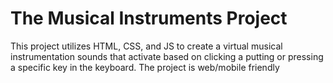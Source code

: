 <h1> The Musical Instruments Project </h1> 
<p>This project utilizes HTML, CSS, and JS to create a virtual 
musical instrumentation sounds that activate based on clicking a putting or pressing a specific  key in the keyboard. The project is web/mobile friendly </p> 
